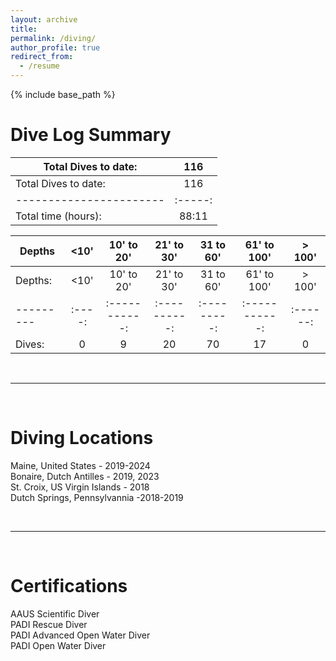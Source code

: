 ```yaml
---
layout: archive
title: 
permalink: /diving/
author_profile: true
redirect_from:
  - /resume
---
```


{% include base_path %}

# Dive Log Summary

| Total Dives to date:  |	116   |
|-----------------------|:-----:|
| Total Dives to date:  |	116   |
|-----------------------|:-----:|
| Total time (hours):   | 88:11 |


| Depths  |	<10' |	10' to 20' | 21' to 30' |	31 to 60' |	61' to 100' |	> 100' |
|---------|:----:|:-----------:|:----------:|:---------:|:-----------:|:------:|
| Depths: |	<10' |	10' to 20' | 21' to 30' |	31 to 60' |	61' to 100' |	> 100' |
|---------|:----:|:-----------:|:----------:|:---------:|:-----------:|:------:|
| Dives:  |		0	 |  9	         | 20         |  70	      | 17	        | 0	     |

<br>

*****************************************
<br>

# Diving Locations  

Maine, United States - 2019-2024  
Bonaire, Dutch Antilles - 2019, 2023  
St. Croix, US Virgin Islands - 2018  
Dutch Springs, Pennsylvannia -2018-2019  

<br>

*****************************************
<br>

# Certifications  

AAUS Scientific Diver  
PADI Rescue Diver  
PADI Advanced Open Water Diver  
PADI Open Water Diver  

